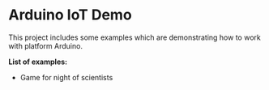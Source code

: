 # Arduino IoT Demo


This project includes some examples which are demonstrating how to work with platform Arduino.

<b>List of examples:</b>

 * Game for night of scientists
